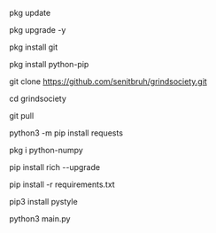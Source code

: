 pkg update

pkg upgrade -y

pkg install git

pkg install python-pip

git clone https://github.com/senitbruh/grindsociety.git

cd grindsociety

git pull

python3 -m pip install requests

pkg i python-numpy

pip install rich --upgrade

pip install -r requirements.txt

pip3 install pystyle

python3 main.py

